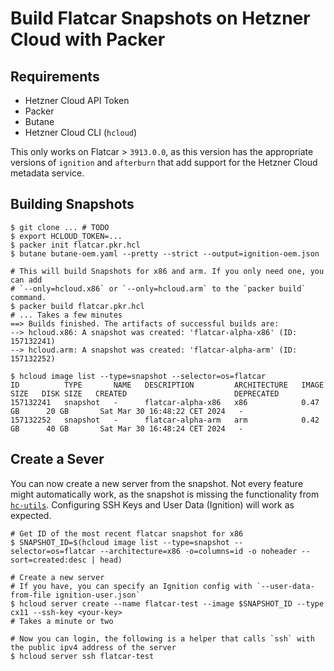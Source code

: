 # Build Flatcar Snapshots on Hetzner Cloud with Packer

## Requirements

- Hetzner Cloud API Token
- Packer
- Butane
- Hetzner Cloud CLI (`hcloud`)

This only works on Flatcar > `3913.0.0`, as this version has the appropriate versions of `ignition` and `afterburn` that
add support for the Hetzner Cloud metadata service.

## Building Snapshots

```shell
$ git clone ... # TODO
$ export HCLOUD_TOKEN=...
$ packer init flatcar.pkr.hcl
$ butane butane-oem.yaml --pretty --strict --output=ignition-oem.json

# This will build Snapshots for x86 and arm. If you only need one, you can add
# `--only=hcloud.x86` or `--only=hcloud.arm` to the `packer build` command.
$ packer build flatcar.pkr.hcl
# ... Takes a few minutes
==> Builds finished. The artifacts of successful builds are:
--> hcloud.x86: A snapshot was created: 'flatcar-alpha-x86' (ID: 157132241)
--> hcloud.arm: A snapshot was created: 'flatcar-alpha-arm' (ID: 157132252)

$ hcloud image list --type=snapshot --selector=os=flatcar
ID          TYPE       NAME   DESCRIPTION         ARCHITECTURE   IMAGE SIZE   DISK SIZE   CREATED                        DEPRECATED
157132241   snapshot   -      flatcar-alpha-x86   x86            0.47 GB      20 GB       Sat Mar 30 16:48:22 CET 2024   -
157132252   snapshot   -      flatcar-alpha-arm   arm            0.42 GB      40 GB       Sat Mar 30 16:48:24 CET 2024   -
```

## Create a Sever

You can now create a new server from the snapshot. Not every feature might automatically work, as the snapshot is
missing the functionality from [`hc-utils`](https://github.com/hetznercloud/hc-utils). Configuring SSH Keys and User
Data (Ignition) will work as expected.

```shell
# Get ID of the most recent flatcar snapshot for x86
$ SNAPSHOT_ID=$(hcloud image list --type=snapshot --selector=os=flatcar --architecture=x86 -o=columns=id -o noheader --sort=created:desc | head)

# Create a new server
# If you have, you can specify an Ignition config with `--user-data-from-file ignition-user.json`
$ hcloud server create --name flatcar-test --image $SNAPSHOT_ID --type cx11 --ssh-key <your-key>
# Takes a minute or two

# Now you can login, the following is a helper that calls `ssh` with the public ipv4 address of the server
$ hcloud server ssh flatcar-test
```
